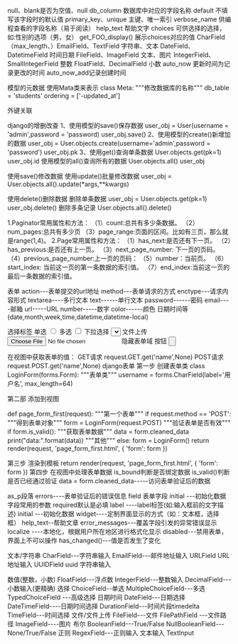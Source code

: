 null、blank是否为空值、null
db_column  数据库中对应的字段名称
default 不填写该字段时的默认值
primary_key、unique 主键、唯一索引
verbose_name 供编程查看的字段名称（易于阅读）
help_text 帮助文字
choices 可供选择的选择，如:性别的选项（男，女）
get_FOO_display() 展示choices对应的值
CharField（max_length、）EmailField、TextField 字符串、文本
DateField、DatetimeField 时间日期
FileField、ImageField  文本、图片
IntegerField、SmallIntegerField 整数
FloatField、DecimalField 小数
auto_now 更新时间为记录更改的时间
auto_now_add记录创建时间



模型的元数据
使用Mata类来表示
    class Meta:
        """修改数据库的名称"""
        db_table = 'students'
        ordering = ['-updated_at']
        
 外键关联
 
 
 django的增删改查
 1、使用模型的save()保存数据
 user_obj = User(username = 'admin',password = 'password)
 user_obj.save()
 2、使用模型的create()新增加的数据
 user_obj = User.objects.create(username='admin',password = 'password')
 user_obj.pk
3、使用get()查询单条数据
User.objects.get(pk=1)
user_obj.id
使用模型的all()查询所有的数据
User.objects.all()
user_obj

使用save()修改数据
使用update()批量修改数据
user_obj = User.objects.all().update(*args,**kwargs)

使用delete()删除数据
删除单条数据
user_obj = User.objects.get(pk=1)
user_obj.delete()
删除多条记录
User.objects.all().delete()


1.Paginator常用属性和方法：
（1）count:总共有多少条数据。
（2）num_pages:总共有多少页
（3）page_range:页面的区间。比如有三页，那么就是range(1,4)。
2.Page常用属性和方法：
（1）has_next:是否还有下一页。
（2）has_previous:是否还有上一页。
（3）next_page_number: 下一页的页码。
（4）previous_page_number:上一页的页码：
（5）number：当前页。
（6）start_index: 当前这一页的第一条数据的索引值。
（7）end_index:当前这一页的最后一条数据的索引值。

表单
action---表单提交的url地址
method---表单请求的方式
enctype---请求内容形式
textarea----多行文本
text------单行文本
password------密码
email----邮箱
url-----URL
number-----数字
color------颜色
日期时间等(date,month,week,time,datetime,datetime-local)

选择标签
单选
<input type ="radio">
多选
<input type ="checkbox">
下拉选择
<select><option></option></select>
文件上传
<input type="file">
隐藏表单域
<input type="hidden">
按钮
<input type="button">

在视图中获取表单的值：
GET请求
request.GET.get('name',None)
POST请求
request.POST.get('name',None)
django表单
第一步 创建表单类
class LoginForm(forms.Form):
    """表单类"""
    username = forms.CharField(label='用户名', max_length=64)

第二部 添加到视图

def page_form_first(request):
    """第一个表单"""
    if request.method == 'POST':
        """得到表单对象"""
        form = LoginForm(request.POST)
        """验证表单是否有效"""
        if form.is_valid():
            """获取表单数据"""
            data = form.cleaned_data
            print("data:".format(data))
            """其他"""
    else:
        form = LoginForm()
    return render(request, 'page_form_first.html', {
        'form': form
    })

第三步 渲染到模板
 return render(request, 'page_form_first.html', {
        'form': form
    })
第四步 在视图中处理表单数据
is_bound判断是否绑定数据
is_valid()判断是否已经通过验证
 data = form.cleaned_data-----访问表单验证后的数据
 
as_p段落
errors----表单验证后的错误信息
field 表单字段
initial ---初始化数据
字段常用的参数
required默认是必填 
label ----label标签(如:输入框前的文字描述)
initial ---初始化数据
widget----定制界面显示的方式（如：文本框，选择框）
help_text--帮助文章
error_messages---覆盖字段引发的异常错误显示
localize ----本地化，根据用户所在地区进行格式化显示
disabled---禁用表单，界面上不可以操作
has_changed()---值是否发生了变化


文本/字符串
CharField---字符串输入
EmailField---邮件地址输入
URLField URL地址输入
UUIDField uuid 字符串输入

数值(整数，小数)
FloatField---浮点数
IntegerField---整数输入
DecimalField---小数输入(更精确)
选择
ChoiceField--单选
MultipleChoiceField---多选
TypedChoiceField ---高级选择
日期时间
DateField---日期选择
DateTimeField----日期时间选择
DurationField---时间片段timedelta
TimeField---时间选择
文件/文件上传
FileField---文件
FilePathField  ---文件路径
ImageField----图片
布尔
BooleanField---True/False
NullBooleanField---None/True/False
正则
RegexField---正则输入
文本输入
TextInput

